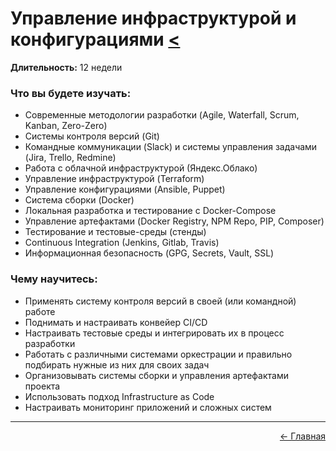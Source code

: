 # Управление инфраструктурой и конфигурациями [<](../)
**Длительность:** 12 недели

### Что вы будете изучать:
- Современные методологии разработки (Agile, Waterfall, Scrum, Kanban, Zero-Zero)  
- Системы контроля версий (Git)  
- Командные коммуникации (Slack) и системы управления задачами (Jira, Trello, Redmine)  
- Работа с облачной инфраструктурой (Яндекс.Облако)  
- Управление инфраструктурой (Terraform)  
- Управление конфигурациями (Ansible, Puppet)  
- Система сборки (Docker)  
- Локальная разработка и тестирование с Docker-Compose  
- Управление артефактами (Docker Registry, NPM Repo, PIP, Composer)  
- Тестирование и тестовые-среды (стенды)  
- Continuous Integration (Jenkins, Gitlab, Travis)  
- Информационная безопасность (GPG, Secrets, Vault, SSL)  

### Чему научитесь:
- Применять систему контроля версий в своей (или командной) работе  
- Поднимать и настраивать конвейер CI/CD  
- Настраивать тестовые среды и интегрировать их в процесс разработки  
- Работать с различными системами оркестрации и правильно подбирать нужные из них для своих задач  
- Организовывать системы сборки и управления артефактами проекта  
- Использовать подход Infrastructure as Code  
- Настраивать мониторинг приложений и сложных систем  

---
<p align="right">
<a href="../">← Главная</a>
</p>
